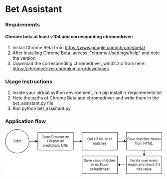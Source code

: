 # Bet Assistant

### Requirements
#### Chrome beta at least v104 and corresponding chromedriver:
1. Install Chrome Beta from https://www.google.com/chrome/beta/
2. After installing Chrome Beta, access: "chrome://settings/help" and note the version
3. Download the corresponding chromedriver_win32.zip from here: https://chromedriver.chromium.org/downloads

### Usage Instructions
1. Inside your virtual python environment, run pip install -r requirements.txt
2. Note the paths of Chrome Beta and chromedriver and write them in the bet_assistant.py file
3. Run python bet_assistant.py
### Application flow  <a name="app-flow"></a>
![Alt text](docs/BetAssistant.png)
